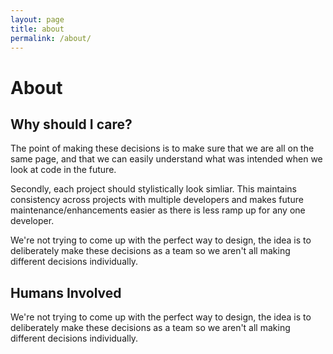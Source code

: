 ```yaml
---
layout: page
title: about
permalink: /about/
---
```


# About

## Why should I care?

The point of making these decisions is to make sure that we are all on the same page, and that we can easily understand what was intended when we look at code in the future. 

Secondly, each project should stylistically look simliar. This maintains consistency across projects with multiple developers and makes future maintenance/enhancements easier as there is less ramp up for any one developer.

We're not trying to come up with the perfect way to design, the idea is to deliberately make these decisions as a team so we aren't all making different decisions individually. 

## Humans Involved

We're not trying to come up with the perfect way to design, the idea is to deliberately make these decisions as a team so we aren't all making different decisions individually. 
